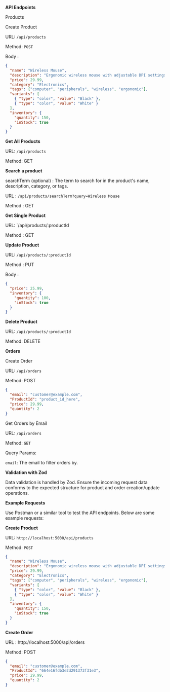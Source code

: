 **API Endpoints**

Products


Create Product

URL: `/api/products`

Method: `POST`

Body :

```json
{
  "name": "Wireless Mouse",
  "description": "Ergonomic wireless mouse with adjustable DPI settings.",
  "price": 29.99,
  "category": "Electronics",
  "tags": ["computer", "peripherals", "wireless", "ergonomic"],
  "variants": [
    { "type": "color", "value": "Black" },
    { "type": "color", "value": "White" }
  ],
  "inventory": {
    "quantity": 150,
    "inStock": true
  }
}
```


**Get All Products**

URL: `/api/products`

Method: GET



**Search a product**

searchTerm (optional) :  The term to search for in the product's name, description, category, or tags.

URL : `/api/products/searchTerm?query=Wireless Mouse`

Method : GET

**Get Single Product**

URL: `/api/products/:productId

Method : GET

**Update Product**

URL: `/api/products/:productId`

Method : PUT

Body :

```json
{
  "price": 25.99,
  "inventory": {
    "quantity": 100,
    "inStock": true
  }
}

```


**Delete Product**


URL: `/api/products/:productId`

Method: DELETE

**Orders**

Create Order

URL: `/api/orders`

Method: POST


```json
{
  "email": "customer@example.com",
  "ProductId": "product_id_here",
  "price": 29.99,
  "quantity": 2
}
```

Get Orders by Email

URL: `/api/orders`

Method: `GET`

Query Params:

`email`:  The email to filter orders by.


**Validation with Zod**

Data validation is handled by Zod. Ensure the incoming request data conforms to the expected structure for product and order creation/update operations.

**Example Requests**

Use Postman or a similar tool to test the API endpoints. Below are some example requests:

**Create Product**

URL: `http://localhost:5000/api/products`

Method: `POST`

```json
{
  "name": "Wireless Mouse",
  "description": "Ergonomic wireless mouse with adjustable DPI settings.",
  "price": 29.99,
  "category": "Electronics",
  "tags": ["computer", "peripherals", "wireless", "ergonomic"],
  "variants": [
    { "type": "color", "value": "Black" },
    { "type": "color", "value": "White" }
  ],
  "inventory": {
    "quantity": 150,
    "inStock": true
  }
}

```

**Create Order**

URL :  http://localhost:5000/api/orders

Method: POST

```json
{
  "email": "customer@example.com",
  "ProductId": "664e16fdb3e2d291373f31e3",
  "price": 29.99,
  "quantity": 2
}
```